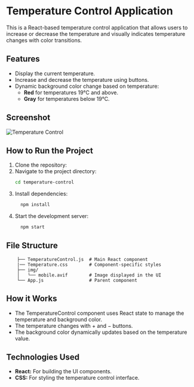 # Temperature Control Application

This is a React-based temperature control application that allows users to increase or decrease the temperature and visually indicates temperature changes with color transitions.

## Features
- Display the current temperature.
- Increase and decrease the temperature using buttons.
- Dynamic background color change based on temperature:
  - **Red** for temperatures 19°C and above.
  - **Gray** for temperatures below 19°C.

## Screenshot
![Temperature Control](https://via.placeholder.com/600x300.png?text=Temperature+Control+App)

## How to Run the Project
1. Clone the repository:
2. Navigate to the project directory:
     ```bash
     cd temperature-control
3. Install dependencies:
   ```bash
     npm install
4. Start the development server:
    ```bash
      npm start

## File Structure
        ├── TemperatureControl.js  # Main React component
        |── Temperature.css        # Component-specific styles
        ├── img/
        │   └── mobile.avif        # Image displayed in the UI
        └── App.js                 # Parent component

## How it Works
  - The TemperatureControl component uses React state to manage the temperature and background color.
  - The temperature changes with + and − buttons.
  - The background color dynamically updates based on the temperature value.

## Technologies Used
  - **React:** For building the UI components.
  - **CSS:** For styling the temperature control interface.



